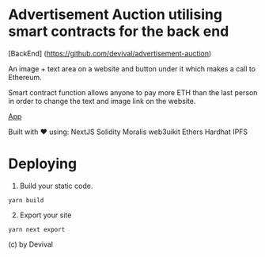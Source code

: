 # Advertisement Auction utilising smart contracts for the back end
[BackEnd] (https://github.com/devival/advertisement-auction)

An image + text area on a website and button under it which makes a call to Ethereum.

Smart contract function allows anyone to pay more ETH than the last person in order to change the text and image link on the website.

[App](https://ad-auction-devival.on.fleek.co/)

Built with ❤️ using:
NextJS
Solidity
Moralis
web3uikit
Ethers
Hardhat
IPFS

# Deploying

1. Build your static code.

```
yarn build
```

2. Export your site

```
yarn next export
```

(c) by Devival